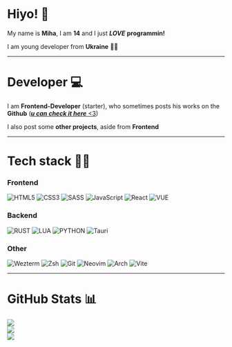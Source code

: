 # Hiyo! 💚

My name is **Miha**, I am **14** and I just ***LOVE*** **programmin!**

I am young developer from **Ukraine** 💙💛

---

# Developer 💻

I am **Frontend-Developer** (starter), who sometimes posts his works on the **Github** ([***u can check it here*** <3](https://github.com/Miha77777ua?tab=repositories))

I also post some **other projects**, aside from **Frontend**

---

# Tech stack 👨‍💻

### Frontend
![HTML5](https://img.shields.io/badge/html5-%23E34F26.svg?style=for-the-badge&logo=html5&logoColor=white) ![CSS3](https://img.shields.io/badge/css3-%231572B6.svg?style=for-the-badge&logo=css3&logoColor=white)  ![SASS](https://img.shields.io/badge/SASS-hotpink.svg?style=for-the-badge&logo=SASS&logoColor=white)   ![JavaScript](https://img.shields.io/badge/javascript-%23323330.svg?style=for-the-badge&logo=javascript&logoColor=%23F7DF1E) ![React](https://img.shields.io/badge/react-%2320232a.svg?style=for-the-badge&logo=react&logoColor=%2361DAFB) ![VUE](https://img.shields.io/badge/Vue.js-35495E?style=for-the-badge&logo=vuedotjs&logoColor=4FC08D)

### Backend
![RUST](https://shields.io/badge/-Rust-3776AB?style=for-the-badge&logo=rust) ![LUA](https://img.shields.io/badge/Lua-2C2D72?style=for-the-badge&logo=lua&logoColor=white) ![PYTHON](https://img.shields.io/badge/python-3670A0?style=for-the-badge&logo=python&logoColor=ffdd54) ![Tauri](https://img.shields.io/badge/Tauri-24C8D8?style=for-the-badge&logo=tauri&logoColor=fff)

### Other
![Wezterm](https://img.shields.io/badge/Wezterm-4E49EE?style=for-the-badge&logo=wezterm&logoColor=fff) ![Zsh](https://img.shields.io/badge/Zsh-F15A24?style=for-the-badge&logo=zsh&logoColor=fff) ![Git](https://img.shields.io/badge/Git-F05032?style=for-the-badge&logo=git&logoColor=fff) ![Neovim](https://img.shields.io/badge/Neovim-57A143?style=for-the-badge&logo=neovim&logoColor=fff) ![Arch](https://img.shields.io/badge/Arch%20Linux-1793D1?style=for-the-badge&logo=arch-linux&logoColor=fff) ![Vite](https://img.shields.io/badge/Vite-646CFF?style=for-the-badge&logo=vite&logoColor=fff)


---

# GitHub Stats 📊
![](https://github-readme-stats.vercel.app/api?username=Miha77777ua&theme=dark&hide_border=false&include_all_commits=false&count_private=false)<br/>
![](https://github-readme-streak-stats.herokuapp.com/?user=Miha77777ua&theme=dark&hide_border=false)<br/>
![](https://github-readme-stats.vercel.app/api/top-langs/?username=Miha77777ua&theme=dark&hide_border=false&include_all_commits=false&count_private=false&layout=compact)
